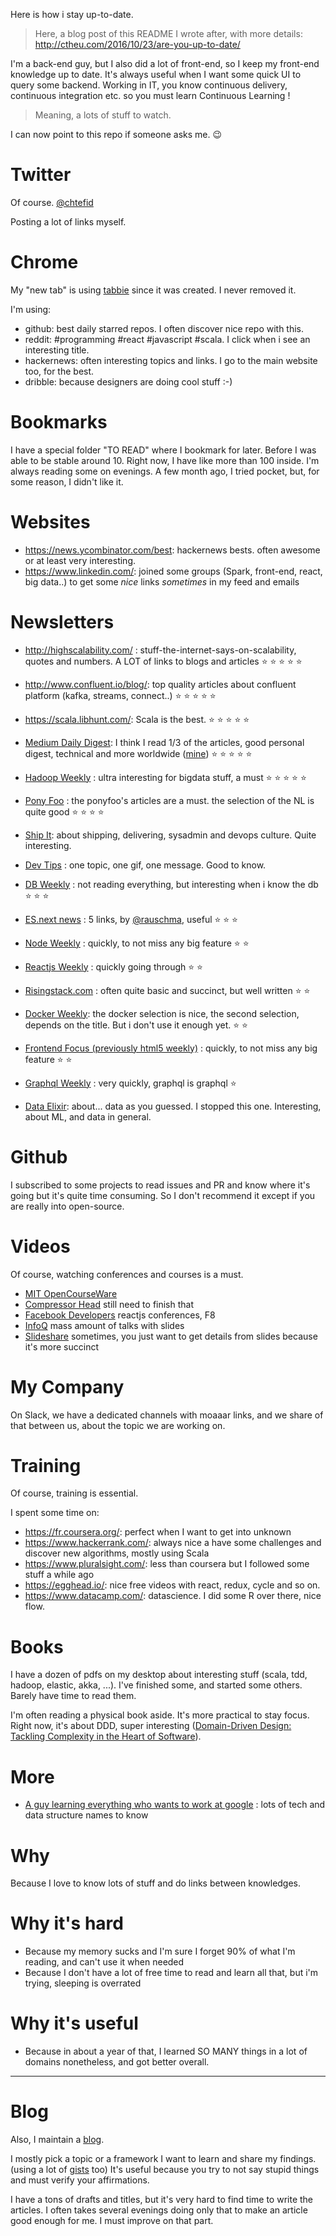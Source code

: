 Here is how i stay up-to-date.

> Here, a blog post of this README I wrote after, with more details: http://ctheu.com/2016/10/23/are-you-up-to-date/

I'm a back-end guy, but I also did a lot of front-end, so I keep my front-end knowledge up to date. It's always useful when I want some quick UI to query some backend. Working in IT, you know continuous delivery, continuous integration etc. so you must learn Continuous Learning !

> Meaning, a lots of stuff to watch.

I can now point to this repo if someone asks me. :wink:

# Twitter 

Of course. [@chtefid](https://twitter.com/chtefid)

Posting a lot of links myself.

# Chrome

My "new tab" is using [tabbie](https://tabbie.io/) since it was created. I never removed it.

I'm using:

- github: best daily starred repos. I often discover nice repo with this.
- reddit: #programming #react #javascript #scala. I click when i see an interesting title.
- hackernews: often interesting topics and links. I go to the main website too, for the best.
- dribble: because designers are doing cool stuff :-)

# Bookmarks

I have a special folder "TO READ" where I bookmark for later. Before I was able to be stable around 10.
Right now, I have like more than 100 inside. I'm always reading some on evenings.
A few month ago, I tried pocket, but, for some reason, I didn't like it.

# Websites

- https://news.ycombinator.com/best: hackernews bests. often awesome or at least very interesting.
- https://www.linkedin.com/: joined some groups (Spark, front-end, react, big data..) to get some _nice_ links _sometimes_ in my feed and emails

# Newsletters

- http://highscalability.com/ : stuff-the-internet-says-on-scalability, quotes and numbers. A LOT of links to blogs and articles :star: :star: :star: :star: :star:
- http://www.confluent.io/blog/: top quality articles about confluent platform (kafka, streams, connect..)  :star: :star: :star: :star: :star:
- https://scala.libhunt.com/: Scala is the best. :star: :star: :star: :star: :star:
- [Medium Daily Digest](https://medium.com/): I think I read 1/3 of the articles, good personal digest, technical and more worldwide ([mine](https://medium.com/@ChtefiD/)) :star: :star: :star: :star: :star:
- [Hadoop Weekly](https://www.hadoopweekly.com/) : ultra interesting for bigdata stuff, a must :star: :star: :star: :star: :star: 
- [Pony Foo](https://ponyfoo.com/) : the ponyfoo's articles are a must. the selection of the NL is quite good :star: :star: :star: :star:
- [Ship It](http://shipit.works/): about shipping, delivering, sysadmin and devops culture. Quite interesting.
- [Dev Tips](https://umaar.com/dev-tips/) : one topic, one gif, one message. Good to know.
- [DB Weekly](http://dbweekly.com/) : not reading everything, but interesting when i know the db :star: :star: :star:
- [ES.next news](http://esnextnews.com/) : 5 links, by [@rauschma](https://twitter.com/rauschma), useful  :star: :star: :star:
- [Node Weekly](http://nodeweekly.com/) : quickly, to not miss any big feature  :star: :star:
- [Reactjs Weekly](http://reactjsnewsletter.com/) : quickly going through  :star: :star:
- [Risingstack.com](https://blog.risingstack.com/) : often quite basic and succinct, but well written :star: :star: 
- [Docker Weekly](https://blog.docker.com/docker-weekly-archives/): the docker selection is nice, the second selection, depends on the title. But i don't use it enough yet. :star: :star:
- [Frontend Focus (previously html5 weekly)](http://frontendfocus.co/issues/260)  : quickly, to not miss any big feature  :star: :star:
- [Graphql Weekly](https://www.graphqlweekly.com/) : very quickly, graphql is graphql :star:

- [Data Elixir](http://dataelixir.com/): about... data as you guessed. I stopped this one. Interesting, about ML, and data in general.

# Github

I subscribed to some projects to read issues and PR and know where it's going but it's quite time consuming.
So I don't recommend it except if you are really into open-source.

# Videos

Of course, watching conferences and courses is a must.

- [MIT OpenCourseWare](https://www.youtube.com/channel/UCEBb1b_L6zDS3xTUrIALZOw)
- [Compressor Head](https://www.youtube.com/playlist?list=PLOU2XLYxmsIJGErt5rrCqaSGTMyyqNt2H) still need to finish that
- [Facebook Developers](https://www.youtube.com/channel/UCP_lo1MFyx5IXDeD9s_6nUw) reactjs conferences, F8
- [InfoQ](https://www.infoq.com/) mass amount of talks with slides
- [Slideshare](https://www.slideshare.net) sometimes, you just want to get details from slides because it's more succinct

# My Company

On Slack, we have a dedicated channels with moaaar links, and we share of that between us, about the topic we are working on.

# Training

Of course, training is essential.

I spent some time on:

- https://fr.coursera.org/: perfect when I want to get into unknown
- https://www.hackerrank.com/: always nice a have some challenges and discover new algorithms, mostly using Scala
- https://www.pluralsight.com/: less than coursera but I followed some stuff a while ago
- https://egghead.io/: nice free videos with react, redux, cycle and so on.
- https://www.datacamp.com/: datascience. I did some R over there, nice flow.

# Books

I have a dozen of pdfs on my desktop about interesting stuff (scala, tdd, hadoop, elastic, akka, ...). I've finished some, and started some others. Barely have time to read them.

I'm often reading a physical book aside. It's more practical to stay focus. Right now, it's about DDD, super interesting ([Domain-Driven Design: Tackling Complexity in the Heart of Software](https://www.amazon.fr/Domain-Driven-Design-Tackling-Complexity-Software/dp/0321125215)).

# More

- [A guy learning everything who wants to work at google](https://github.com/jwasham/google-interview-university) : lots of tech and data structure names to know

# Why

Because I love to know lots of stuff and do links between knowledges.

# Why it's hard

- Because my memory sucks and I'm sure I forget 90% of what I'm reading, and can't use it when needed
- Because I don't have a lot of free time to read and learn all that, but i'm trying, sleeping is overrated

# Why it's useful

- Because in about a year of that, I learned SO MANY things in a lot of domains nonetheless, and got better overall.


---

# Blog

Also, I maintain a [blog](http://ctheu.com/).

I mostly pick a topic or a framework I want to learn and share my findings. (using a lot of [gists](https://gist.github.com/chtefi) too)
It's useful because you try to not say stupid things and must verify your affirmations. 

I have a tons of drafts and titles, but it's very hard to find time to write the articles.
I often takes several evenings doing only that to make an article good enough for me.
I must improve on that part.


